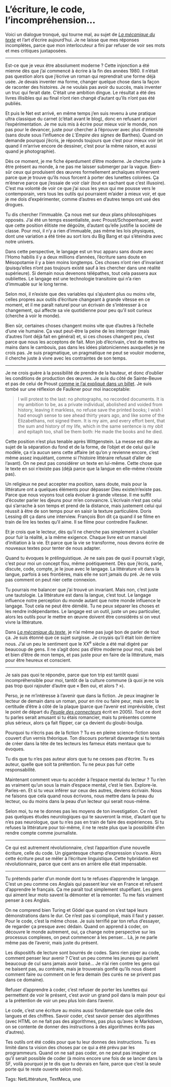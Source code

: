 # L’écriture, le code, l’incompréhension…

Voici un dialogue tronqué, qui tourne mal, au sujet de [*La mécanique du texte*](http://tcrouzet.com/la-mecanique-du-texte/) et l’art d’écrire aujourd’hui. Je ne laisse que mes réponses incomplètes, parce que mon interlocuteur a fini par refuser de voir ses mots et mes critiques juxtaposées.

---

Est-ce que je veux être absolument moderne ? Cette injonction a été mienne dès que j’ai commencé à écrire à la fin des années 1980. Il n’était pas question alors que j’écrive un roman qui reprendrait une forme déjà usée. Je devais inventer ma forme, changer quelque chose dans la façon de raconter des histoires. Je ne voulais pas avoir du succès, mais inventer un truc qui ferait date. C’était une ambition dingue. Le résultat a été des livres illisibles qui au final n’ont rien changé d’autant qu’ils n’ont pas été publiés.

Et puis le Net est arrivé, en même temps j’en suis revenu à une pratique ultra classique du carnet (c’était avant le blog), donc en refusant *a priori* l’expérimentation. Je me suis mis à écrire pour mieux voir le monde, non pas pour le devancer, juste pour chercher à l’éprouver avec plus d’intensité (sans doute sous l’influence de *L’Empire des signes* de Barthes). Quand on demande pourquoi j’écris, je réponds toujours que c’est pour mieux voir (et quand il m’arrive encore de dessiner, c’est pour la même raison, et aussi quand je photographie).

Dès ce moment, je me fiche éperdument d’être moderne. Je cherche juste à être présent au monde, à ne pas me laisser submerger par la vague. Bien-sûr ceux qui produisent des œuvres formellement archaïques m’énervent parce que je trouve qu’ils nous forcent à porter des lunettes colorées. Ça m’énerve parce que j’essaie de voir clair (tout en sachant que c’est illusoire). C’est ma volonté de voir ce que j’ai sous les yeux qui me pousse vers le contemporain, vers tous les outils qui pourraient m’aider à mieux voir, et que je me dois d’expérimenter, comme d’autres en d’autres temps ont usé des drogues.

Tu dis chercher l’immuable. Ça nous met sur deux plans philosophiques opposés. J’ai été un temps essentialiste, avec Proust/Schopenhauer, avant que cette position élitiste me dégoûte, d’autant qu’elle justifie la société de classe. Pour moi, il n’y a rien d’immuable, pas même les lois physiques, dont une variation a été tirée au sort lors du Big Bang et qui s’éteindra avec notre univers.

Dans cette perspective, le langage est un truc apparu sans doute avec l’Homo habilis il y a deux millions d’années, l’écriture sans doute en Mésopotamie il y a bien moins longtemps. Ces choses n’ont rien d’invariant (puisqu’elles n’ont pas toujours existé sauf à les chercher dans une réalité supérieure). Si demain nous devenons télépathes, tout cela passera aux oubliettes. Le langage est une technologie transitoire qui n’a rien d’immuable sur le long terme.

Selon moi, il n’existe que des variables qui s’ajustent plus ou moins vite, celles propres aux outils d’écriture changeant à grande vitesse en ce moment, et il me paraît naturel pour un écrivain de s’intéresser à ce changement, qui affecte sa vie quotidienne pour peu qu’il soit curieux (cherche à voir le monde).

Bien sûr, certaines choses changent moins vite que d’autres à l’échelle d’une vie humaine. Ça vaut peut-être la peine de les interroger (mais d’autres l’ont déjà fait en général) et, si ces choses changent peu, c’est parce que nous les acceptons de fait. Mon job d’écrivain, c’est de mettre les mains dans le cambouis, pas dans les idées platoniciennes auxquelles je ne crois pas. Je suis pragmatique, un pragmatique ne peut se vouloir moderne, il cherche juste à vivre avec les contraintes de son temps.

---

Je ne crois guère à la possibilité de prendre de la hauteur, et donc d’oublier les conditions de production des œuvres. Je suis du côté de Sainte-Beuve et pas de celui de Proust [comme je l’ai expliqué dans un billet](http://blog.tcrouzet.com/2015/06/19/a-force-de-peter-plus-haut-que-leur-cul-les-litteraires-se-ridiculisent/). Je suis tombé sur une réflexion de Faulkner pour moi inacceptable:

> I will protest to the last: no photographs, no recorded documents. It is my ambition to be, as a private individual, abolished and voided from history, leaving it markless, no refuse save the printed books; I wish I had enough sense to see ahead thirty years ago, and like some of the Elizabethans, not signed them. It is my aim, and every effort bent, that the sum and history of my life, which in the same sentence is my obit and epitaph too, shall be them both: He made the books and he died.

Cette position n’est plus tenable après Wittgenstein. La messe est dite au sujet de la séparation du fond et de la forme, de l’objet et de celui qui le modèle, ça n’a aucun sens cette affaire (et qu’on y revienne encore, c’est même assez inquiétant, comme si l’histoire littéraire refusait d’aller de l’avant). On ne peut pas considérer un texte en lui-même. Cette chose que le texte en soi n’existe pas (déjà parce que la langue en elle-même n’existe pas).

Un religieux ne peut accepter ma position, sans doute, mais pour la littérature ont a quelques éléments pour dépasser Dieu existe/n’existe pas. Parce que nous voyons tout cela évoluer à grande vitesse. Il me suffit d’écouter parler les djeuns pour m’en convaincre. L’écrivain n’est pas celui qui s’arrache à son temps et prend de la distance, mais justement celui qui réussit à être de son temps pour en saisir la texture particulière. Doris Lessing dit ça dans une interview. François Bon dit ça quand il se filme en train de lire les textes qu’il aime. Il se filme pour contredire Faulkner.

Et je crois que le lecteur, dès qu’il ne cherche pas simplement à s’oublier pour fuir la réalité, a la même exigence. Chaque livre est un manuel d’initiation à la vie. Et parce que la vie se transforme, nous devons écrire de nouveaux textes pour tenter de nous adapter.

Quand tu évoques le prélinguistique. Je ne sais pas de quoi il pourrait s’agir, c’est pour moi un concept flou, même poétiquement. Dès que j’écris, parle, discute, code, compte, je le joue avec le langage. La littérature vit dans la langue, parfois à ses frontières, mais elle ne sort jamais du pré. Je ne vois pas comment on peut nier cette connexion.

Tu pourrais me balancer que j’ai trouvé un invariant. Mais non, c’est juste une tautologie. La littérature est dans la langue, c’est tout. Le langage influence notre perception du monde autant que notre monde influence le langage. Tout cela ne peut être démêlé. Tu ne peux séparer les choses et les rendre indépendantes. Le langage est un outil, juste un peu particulier, alors les outils pour le mettre en œuvre doivent être considérés si on veut vivre la littérature.

Dans [*La mécanique du texte*](http://tcrouzet.com/la-mecanique-du-texte/), je n’ai même pas jugé bon de parler de tout ça. Je suis étonné que ce sujet surgisse. Je croyais qu’il était loin derrière nous. J’ai un peu le sentiment que le XX<sup>e</sup> siècle a été mal digéré par beaucoup de gens. Il ne s’agit donc pas d’être moderne pour moi, mais bel et bien d’être de mon temps, et pas juste pour en faire de la littérature, mais pour être heureux et conscient.

---

Je sais pas quoi te répondre, parce que ton trip est tantôt quasi incompréhensible pour moi, tantôt de la culture commune (à quoi je ne vois pas trop quoi rajouter d’autre que « Ben oui, et alors ? »).

Perso, je ne m’intéresse à l’avenir que dans la fiction. Je peux imaginer le lecteur de demain dans un roman, pour en rire ou faire peur, mais avec la certitude d’être à côté de la plaque (parce que l’avenir est imprévisible, c’est le point de départ du [*Peuple des connecteurs*](http://tcrouzet.com/le-peuple-des-connecteurs/) écrit en 2005). Tout ce dont tu parles serait amusant si tu étais romancier, mais tu présentes comme plus sérieux, alors ça fait flipper, car ça devient du gloubi-boulga.

Pourquoi tu n’écris pas de la fiction ? Tu es en pleine science-fiction sous couvert d’un vernis théorique. Ton discours porterait davantage si tu tentais de créer dans la tête de tes lecteurs les fameux états mentaux que tu évoques.

Tu dis que tu n’es pas auteur alors que tu ne cesses pas d’écrire. Tu es auteur, quelle que soit ta prétention. Tu ne peux pas fuir cette responsabilité.

Maintenant comment veux-tu accéder à l’espace mental du lecteur ? Tu n’en as vraiment qu’un sous la main d’espace mental, c’est le tien. Explore-le. Parles-en. Et si tu veux inférer sur ceux des autres, deviens écrivain. Nous ne faisons que cela quand nous écrivons, nous mettre dans la peau du lecteur, ou du moins dans la peau d’un lecteur qui serait nous-même.

Selon moi, tu ne te donnes pas les moyens de ton investigation. Ce n’est pas quelques études neurologiques qui te sauveront la mise, d’autant que tu n’es pas neurologue, que tu n’es pas en train de faire des expériences. Si tu refuses la littérature pour toi-même, il ne te reste plus que la possibilité d’en rendre compte comme journaliste.

---

Ce qui est autrement révolutionnaire, c’est l’apparition d’une nouvelle écriture, celle du code. Un gigantesque champ d’expression s’ouvre. Alors cette écriture peut se mêler à l’écriture linguistique. Cette hybridation est révolutionnaire, parce que cent ans en arrière elle était impensable.

---

Tu prétends parler d’un monde dont tu te refuses d’apprendre le langage. C’est un peu comme ces Anglais qui passent leur vie en France et refusent d’apprendre le français. Ça me paraît tout simplement stupéfiant. Les gens qui aiment leur moto savent la démonter et la remonter. Tu me fais vraiment penser à ces Anglais.

On ne comprend bien Turing et Gödel que quand on s’est tapé leurs démonstrations dans le dur. Ce n’est pas si compliqué, mais il faut y passer. Pour le code, c’est la même chose. Je suis terrifié par ton refus d’essayer, de regarder ça presque avec dédain. Quand on apprend à coder, on découvre le monde autrement, oui, ça change notre perspective sur les processus complexes, on peut commencer à les penser… Là, je ne parle même pas de l’avenir, mais juste du présent.

Les dispositifs de lecture sont bourrés de codes. Sans rien piper au code, comment penser leur avenir ? C’est un peu comme les jeunes qui parlent beaucoup de cul sans jamais avoir baisé… Je n’ai rien contre les gens qui ne baisent pas, au contraire, mais je trouverais gonflé qu’ils nous disent comment faire ou comment on le fera demain (les curés ne se privent pas dans ce domaine).

Refuser d’apprendre à coder, c’est refuser de porter les lunettes qui permettent de voir le présent, c’est avoir un grand poil dans la main pour qui a la prétention de voir un peu plus loin dans l’avenir.

Le code, c’est une écriture au moins aussi fondamentale que celle des langues et des chiffres. Savoir coder, c’est savoir penser des algorithmes (avec HTML on ne fait pas des algorithmes, pas plus qu’avec le Markdown, on se contente de donner des instructions à des algorithmes écrits pas d’autres).

Tes outils ont été codés pour que tu leur donnes des instructions. Tu es limité dans ta vision des choses par ce qui a été prévu par les programmeurs. Quand on ne sait pas coder, on ne peut pas imaginer ce qu’il serait possible de coder (à moins encore une fois de se lancer dans la SF, voilà pourquoi je te dis que tu devrais en faire, parce que c’est la seule porte qui te reste ouverte selon moi).

Tags: NetLittérature, TextMeca, une